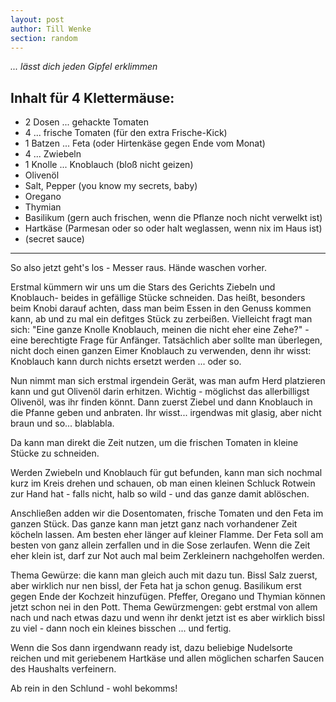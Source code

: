 ```yaml
---
layout: post
author: Till Wenke
section: random
---
```

*... lässt dich jeden Gipfel erklimmen*

## Inhalt für 4 Klettermäuse:
- 2 Dosen ... gehackte Tomaten
- 4 ... frische Tomaten (für den extra Frische-Kick)
- 1 Batzen ... Feta (oder Hirtenkäse gegen Ende vom Monat)
- 4 ... Zwiebeln
- 1 Knolle ... Knoblauch (bloß nicht geizen)
- Olivenöl
- Salt, Pepper (you know my secrets, baby)
- Oregano
- Thymian
- Basilikum (gern auch frischen, wenn die Pflanze noch nicht verwelkt ist)
- Hartkäse (Parmesan oder so oder halt weglassen, wenn nix im Haus ist)
- (secret sauce)

---



So also jetzt geht's los - Messer raus. Hände waschen vorher.

Erstmal kümmern wir uns um die Stars des Gerichts Ziebeln und Knoblauch- beides in gefällige Stücke schneiden.
Das heißt, besonders beim Knobi darauf achten, dass man beim Essen in den Genuss kommen kann, ab und zu mal ein defitges Stück zu zerbeißen.
Vielleicht fragt man sich: "Eine ganze Knolle Knoblauch, meinen die nicht eher eine Zehe?" - eine berechtigte Frage für Anfänger. Tatsächlich aber sollte man überlegen, nicht doch einen ganzen Eimer Knoblauch zu verwenden, denn ihr wisst: Knoblauch kann durch nichts ersetzt werden ... oder so.

Nun nimmt man sich erstmal irgendein Gerät, was man aufm Herd platzieren kann und gut Olivenöl darin erhitzen. Wichtig - möglichst das allerbilligst Olivenöl, was ihr finden könnt. Dann zuerst Ziebel und dann Knoblauch in die Pfanne geben und anbraten. Ihr wisst... irgendwas mit glasig, aber nicht braun und so... blablabla.

Da kann man direkt die Zeit nutzen, um die frischen Tomaten in kleine Stücke zu schneiden.

Werden Zwiebeln und Knoblauch für gut befunden, kann man sich nochmal kurz im Kreis drehen und schauen, ob man einen kleinen Schluck Rotwein zur Hand hat - falls nicht, halb so wild - und das ganze damit ablöschen.

Anschließen adden wir die Dosentomaten, frische Tomaten und den Feta im ganzen Stück. Das ganze kann man jetzt ganz nach vorhandener Zeit köcheln lassen. Am besten eher länger auf kleiner Flamme. Der Feta soll am besten von ganz allein zerfallen und in die Sose zerlaufen. Wenn die Zeit eher klein ist, darf zur Not auch mal beim Zerkleinern nachgeholfen werden.

Thema Gewürze: die kann man gleich auch mit dazu tun. Bissl Salz zuerst, aber wirklich nur nen bissl, der Feta hat ja schon genug. Basilikum erst gegen Ende der Kochzeit hinzufügen. Pfeffer, Oregano und Thymian können jetzt schon nei in den Pott.
Thema Gewürzmengen: gebt erstmal von allem nach und nach etwas dazu und wenn ihr denkt jetzt ist es aber wirklich bissl zu viel - dann noch ein kleines bisschen ... und fertig.

Wenn die Sos dann irgendwann ready ist, dazu beliebige Nudelsorte reichen und mit geriebenem Hartkäse und allen möglichen scharfen Saucen des Haushalts verfeinern.

Ab rein in den Schlund - wohl bekomms!
